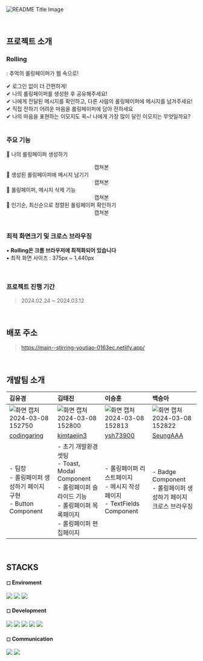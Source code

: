 ![README Title Image](https://github.com/sprint4-team10/Rolling/assets/153581513/27f04c57-df47-4537-81cd-49942e794526)

<br />

## 프로젝트 소개
### Rolling
: 추억의 롤링페이퍼가 웹 속으로!

✔ 로그인 없이 더 간편하게! <br />
✔ 나의 롤링페이퍼를 생성한 후 공유해주세요! <br />
✔ 나에게 전달된 메시지를 확인하고, 다른 사람의 롤링페이퍼에 메시지를 남겨주세요! <br />
✔ 직접 전하기 어려운 마음을 롤링페이퍼에 담아 전하세요 <br />
✔ 나의 마음을 표현하는 이모지도 꾹~! 나에게 가장 많이 달린 이모지는 무엇일까요? <br />
<br />

### 주요 기능
🔹 나의 롤링페이퍼 생성하기 <br />
<div align="center"> 캡쳐본</div>
🔹 생성된 롤링페이퍼에 메시지 남기기 <br />
<div align="center">캡쳐본</div>
🔹 롤링페이퍼, 메시지 삭제 기능 <br />
<div align="center"> 캡쳐본</div>
🔹 인기순, 최신순으로 정렬된 롤링페이퍼 확인하기 <br />
<div align="center"> 캡쳐본</div>
<br />

### 최적 화면크기 및 크로스 브라우징
▪ **Rolling은 크롬 브라우저에 최적화되어 있습니다** <br />
▪ 최적 화면 사이즈 : 375px ~ 1,440px

<br />

### 프로젝트 진행 기간
> 2024.02.24 ~ 2024.03.12

<br />

## 배포 주소
> https://main--stirring-youtiao-0163ec.netlify.app/
<br />

## 개발팀 소개
|김유경|김태진|이승훈|백승아|
|:---|:---|:---|:---|
|![화면 캡처 2024-03-08 152750](https://github.com/sprint4-team10/Rolling/assets/153581513/7d2fa06d-23b0-460e-b4bf-13723fa60962)|![화면 캡처 2024-03-08 152800](https://github.com/sprint4-team10/Rolling/assets/153581513/0905480d-424a-49f8-82d6-e2b29600c1df)|![화면 캡처 2024-03-08 152813](https://github.com/sprint4-team10/Rolling/assets/153581513/4750e49b-64ea-4888-836e-30e67536fe5b)|![화면 캡처 2024-03-08 152822](https://github.com/sprint4-team10/Rolling/assets/153581513/79ad6fda-827c-4d2e-b967-86e7823317b1)|
|[codingaring](https://github.com/codingaring)|[kimtaejin3](https://github.com/kimtaejin3)|[ysh73900](https://github.com/ysh73900)|[SeungAAA](https://github.com/SeungAAA)|
|- 팀장<br /> - 롤링페이퍼 생성하기 페이지 구현 <br />- Button Component|- 초기 개발환경 셋팅 <br /> - Toast, Modal Component <br />- 롤링페이퍼 슬라이드 기능 <br />- 롤링페이퍼 목록페이지 <br /> - 롤링페이퍼 편집페이지|- 롤링페이퍼 리스트페이지  <br /> - 메시지 작성 페이지 <br />- TextFields Component |- Badge Component <br /> - 롤링페이퍼 생성하기 페이지 <br />크로스 브라우징|

<br />

## STACKS
#### ◻ Enviroment
  <span><img src="https://img.shields.io/badge/git-F05032?style=for-the-badge&logo=git&logoColor=white"></span>
  <span><img src="https://img.shields.io/badge/github-181717?style=for-the-badge&logo=github&logoColor=white"></span>
  <span><img src="https://img.shields.io/badge/visualstudiocode-007ACC?style=for-the-badge&logo=visualstudiocode&logoColor=white"></span>
  <br />
#### ◻ Development
  <span><img src="https://img.shields.io/badge/npm-CB3837?style=for-the-badge&logo=npm&logoColor=white"></span>
  <span><img src="https://img.shields.io/badge/html5-E34F26?style=for-the-badge&logo=html5&logoColor=white"></span>
  <span><img src="https://img.shields.io/badge/css-1572B6?style=for-the-badge&logo=css3&logoColor=white"></span>
  <span><img src="https://img.shields.io/badge/javascript-F7DF1E?style=for-the-badge&logo=javascript&logoColor=black"></span>
  <span><img src="https://img.shields.io/badge/react-61DAFB?style=for-the-badge&logo=react&logoColor=black"></span>

#### ◻ Communication
<span><img src="https://img.shields.io/badge/notion-000000?style=for-the-badge&logo=notion&logoColor=white"></span>
<span><img src="https://img.shields.io/badge/discord-5865F2?style=for-the-badge&logo=discord&logoColor=white"></span>
